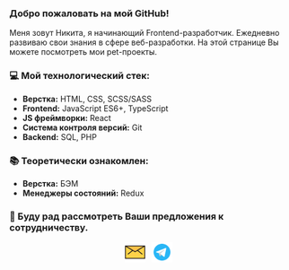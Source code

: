### Добро пожаловать на мой GitHub!  
Меня зовут Никита, я начинающий Frontend-разработчик. Ежедневно развиваю свои знания в сфере веб-разработки. На этой странице Вы можете посмотреть мои pet-проекты.  

### 💻 Мой технологический стек:
- **Верстка:** HTML, CSS, SCSS/SASS
- **Frontend:** JavaScript ES6+, TypeScript
- **JS фреймворки:** React
- **Система контроля версий:** Git
- **Backend:** SQL, PHP

### 📚 Теоретически ознакомлен:
- **Верстка:** БЭМ
- **Менеджеры состояний:** Redux

### 💌 Буду рад рассмотреть Ваши предложения к сотрудничеству.

<p align="center">
<a href="mailto:nikita-95@mail.ru"><img height="36" width="36" src="./mail.svg"></a>&nbsp;&nbsp;
<a href="https://t.me/baniston"><img height="36" width="36" src="./telegram.svg"></a>&nbsp;&nbsp;
